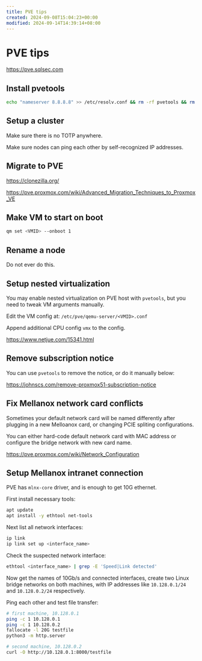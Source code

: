 ```yaml
---
title: PVE tips
created: 2024-09-08T15:04:23+00:00
modified: 2024-09-14T14:39:14+08:00
---
```


# PVE tips

https://pve.sqlsec.com

## Install pvetools

```bash
echo "nameserver 8.8.8.8" >> /etc/resolv.conf && rm -rf pvetools && rm -rf /etc/apt/sources.list.d/pve-enterprise.list && export LC_ALL=en_US.UTF-8 && apt update && apt -y install git && git clone https://github.com/ivanhao/pvetools.git && echo "cd /root/pvetools && ./pvetools.sh" > pvetools/pvetools && chmod +x pvetools/pvetools* && ln -s /root/pvetools/pvetools /usr/local/bin/pvetools && pvetools
```

## Setup a cluster

Make sure there is no TOTP anywhere.

Make sure nodes can ping each other by self-recognized IP addresses.

## Migrate to PVE

https://clonezilla.org/

https://pve.proxmox.com/wiki/Advanced_Migration_Techniques_to_Proxmox_VE

## Make VM to start on boot

```bash
qm set <VMID> --onboot 1
```

## Rename a node

Do not ever do this.

## Setup nested virtualization

You may enable nested virtualization on PVE host with `pvetools`, but you need to tweak VM arguments manually.

Edit the VM config at: `/etc/pve/qemu-server/<VMID>.conf`

Append additional CPU config `vmx` to the config.

https://www.netjue.com/15341.html

## Remove subscription notice

You can use `pvetools` to remove the notice, or do it manually below:

https://johnscs.com/remove-proxmox51-subscription-notice

## Fix Mellanox network card conflicts

Sometimes your default network card will be named differently after plugging in a new Melloanox card, or changing PCIE spliting configurations.

You can either hard-code default network card with MAC address or configure the bridge network with new card name.

https://pve.proxmox.com/wiki/Network_Configuration

## Setup Mellanox intranet connection

PVE has `mlnx-core` driver, and is enough to get 10G ethernet.

First install necessary tools:

```bash
apt update
apt install -y ethtool net-tools
```

Next list all network interfaces:

```bash
ip link
ip link set up <interface_name>
```

Check the suspected network interface:

```bash
ethtool <interface_name> | grep -E 'Speed|Link detected'
```

Now get the names of 10Gb/s and connected interfaces, create two Linux bridge networks on both machines, with IP addresses like `10.128.0.1/24` and `10.128.0.2/24` respectively.

Ping each other and test file transfer:

```bash
# first machine, 10.128.0.1
ping -c 1 10.128.0.1
ping -c 1 10.128.0.2
fallocate -l 20G testfile
python3 -m http.server

# second machine, 10.128.0.2
curl -O http://10.128.0.1:8000/testfile
```
